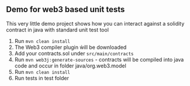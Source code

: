 ## Demo for web3 based unit tests
This very little demo project shows how you can
interact against a solidity contract in java with standard unit test tool

1. Run ``mvn clean install``
2. The Web3 compiler plugin ẁill be downloaded
3. Add your contracts.sol under `src/main/contracts`
3. Run `mvn web3j:generate-sources` - contracts will be compiled into java code and occur in folder java/org.web3.model
4. Run `mvn clean install`
4. Run tests in test folder